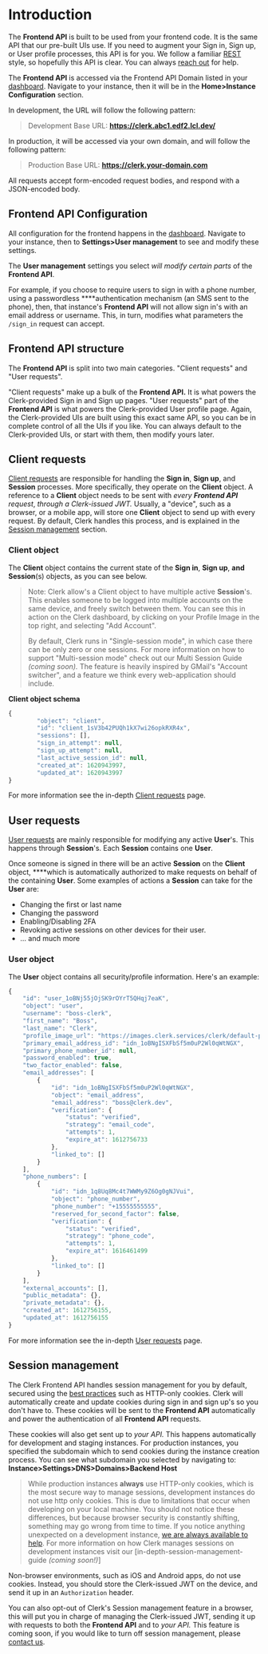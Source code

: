 # Introduction

The **Frontend API** is built to be used from your frontend code. It is the same API that our pre-built UIs use.  If you need to augment your Sign in, Sign up, or User profile processes, this API is for you.   We follow a familiar [REST](https://en.wikipedia.org/wiki/Representational_state_transfer) style, so hopefully this API is clear.  You can always [reach out](https://www.clerk.dev/support) for help.

The **Frontend API** is accessed via the Frontend API Domain listed in your [dashboard](https://dashboard.clerk.dev).  Navigate to your instance, then it will be in the **Home&gt;Instance Configuration** section.

In development, the URL will follow the following pattern:

> Development Base URL: **https://clerk.abc1.edf2.lcl.dev/**

In production, it will be accessed via your own domain, and will follow the following pattern:

> Production Base URL: **https://clerk.your-domain.com**

All requests accept form-encoded request bodies, and respond with a JSON-encoded body.

## Frontend API Configuration

All configuration for the frontend happens in the [dashboard](https://dashboard.clerk.dev).  Navigate to your instance, then to **Settings&gt;User management** to see and modify these settings.

The **User management** settings you select _will modify certain parts_ of the **Frontend API**.

For example, if you choose to require users to sign in with a phone number, using a passwordless ****authentication mechanism \(an SMS sent to the phone\), then, that instance's **Frontend API** will not allow sign in's with an email address or username.  This, in turn, modifies what parameters the `/sign_in` request can accept.

## Frontend API structure

The **Frontend API** is split into two main categories.  "Client requests" and "User requests". 

"Client requests" make up a bulk of the **Frontend API.**  It is what powers the Clerk-provided Sign in and Sign up pages.  "User requests" part of the **Frontend API** is what powers the Clerk-provided User profile page.  Again, the Clerk-provided UIs are built using this exact same API, so you can be in complete control of all the UIs if you like.  You can always default to the Clerk-provided UIs, or start with them, then modify yours later.  

## Client requests

[Client requests](user-api/) are responsible for handling the **Sign in**, **Sign up**, and **Session** processes.  More specifically, they operate on the **Client** object.  A reference to a **Client** object needs to be sent with _every **Frontend API** request_, __through a Clerk-issued JWT_._  Usually, a "device", such as a browser, or a mobile app, will store one **Client** object to send up with every request. By default, Clerk handles this process, and is explained in the [Session management]() section. 

### **Client object**

The **Client** object contains the current state of the **Sign in**, **Sign up**, **and Session**\(s\) objects, as you can see below.

> Note: Clerk allow's a Client object to have multiple active **Session**'s.  This enables someone to be logged into multiple accounts on the same device, and freely switch between them.  You can see this in action on the Clerk dashboard, by clicking on your Profile Image in the top right, and selecting "Add Account".  
>
> By default, Clerk runs in "Single-session mode", in which case there can be only zero or one sessions. For more information on how to support "Multi-session mode" check out our Multi Session Guide _\(coming soon\)._ The feature is heavily inspired by GMail's "Account switcher", and a feature we think every web-application should include.

**Client object schema**

```javascript
{
        "object": "client",
        "id": "client_1sV3b42PUQh1kX7wi26opkRXR4x",
        "sessions": [],
        "sign_in_attempt": null,
        "sign_up_attempt": null,
        "last_active_session_id": null,
        "created_at": 1620943997,
        "updated_at": 1620943997
}
```

For more information see the in-depth [Client requests](user-api/) page.

## User requests

[User requests](users/) are mainly responsible for modifying any active **User**'s.  This happens through **Session**'s. Each **Session** contains one **User**.  

Once someone is signed in there will be an active **Session** on the **Client** object, ****which is automatically authorized to make requests on behalf of the containing **User**.  Some examples of actions a **Session** can take for the **User** are:

* Changing the first or last name
* Changing the password
* Enabling/Disabling 2FA
* Revoking active sessions on other devices for their user.
* ... and much more

### **User object**

The **User** object contains all security/profile information. Here's an example:

```javascript
{
    "id": "user_1oBNj55jOjSK9rOYrT5QHqj7eaK",
    "object": "user",
    "username": "boss-clerk",
    "first_name": "Boss",
    "last_name": "Clerk",
    "profile_image_url": "https://images.clerk.services/clerk/default-profile.svg",
    "primary_email_address_id": "idn_1oBNgISXFbSf5m0uP2Wl0qWtNGX",
    "primary_phone_number_id": null,
    "password_enabled": true,
    "two_factor_enabled": false,
    "email_addresses": [
        {
            "id": "idn_1oBNgISXFbSf5m0uP2Wl0qWtNGX",
            "object": "email_address",
            "email_address": "boss@clerk.dev",
            "verification": {
                "status": "verified",
                "strategy": "email_code",
                "attempts": 1,
                "expire_at": 1612756733
            },
            "linked_to": []
        }
    ],
    "phone_numbers": [
        {
            "id": "idn_1q8Uq8Mc4t7WWMy9Z6Og0gNJVui",
            "object": "phone_number",
            "phone_number": "+15555555555",
            "reserved_for_second_factor": false,
            "verification": {
                "status": "verified",
                "strategy": "phone_code",
                "attempts": 1,
                "expire_at": 1616461499
            },
            "linked_to": []
        }
    ],
    "external_accounts": [],
    "public_metadata": {},
    "private_metadata": {},
    "created_at": 1612756155,
    "updated_at": 1612756155
}
```

For more information see the in-depth [User requests](users/introduction.md#user-requests) page.

## Session management

The Clerk Frontend API handles session management for you by default, secured using the [best practices](https://nvlpubs.nist.gov/nistpubs/SpecialPublications/NIST.SP.800-63b.pdf) such as HTTP-only cookies.  Clerk will automatically create and update cookies during sign in and sign up's so you don't have to.  These cookies will be sent to the **Frontend API** automatically and power the authentication of all **Frontend API** requests.  

These cookies will also get sent up to _your API._   This happens automatically for development and staging instances.  For production instances, you specified the subdomain which to send cookies during the instance creation process.  You can see what subdomain you selected by navigating to: **Instance&gt;Settings&gt;DNS&gt;Domains&gt;Backend Host**

> While production instances **always** use HTTP-only cookies, which is the most secure way to manage sessions, development instances do not use http only cookies.  This is due to limitations that occur when developing on your local machine. You should not notice these differences, but because browser security is constantly shifting, something may go wrong from time to time.  If you notice anything unexpected on a development instance, [we are always available to help](https://www.clerk.dev/support).  For more information on how Clerk manages sessions on development instances visit our \[in-depth-session-management-guide _\(coming soon!\)_\]

Non-browser environments, such as iOS and Android apps, do not use cookies.  Instead, you should store the Clerk-issued JWT on the device, and send it up in an `Authorization` header.

You can also opt-out of Clerk's Session management feature in a browser, this will put you in charge of managing the Clerk-issued JWT, sending it up with requests to both the **Frontend API** and to _your API._  This feature is coming soon, if you would like to turn off session management, please [contact us](https://www.clerk.dev/support).  

